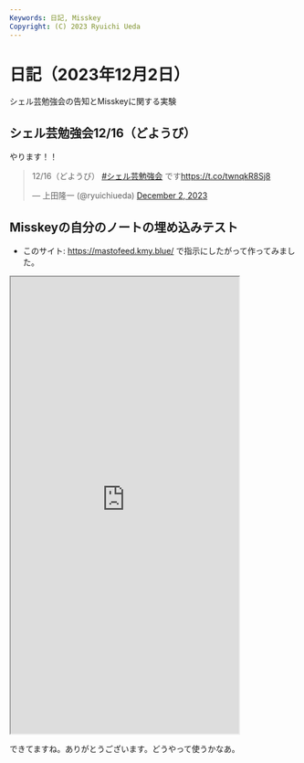 ```yaml
---
Keywords: 日記, Misskey
Copyright: (C) 2023 Ryuichi Ueda
---
```


# 日記（2023年12月2日）

シェル芸勉強会の告知とMisskeyに関する実験

## シェル芸勉強会12/16（どようび）

やります！！

<blockquote class="twitter-tweet"><p lang="ja" dir="ltr">12/16（どようび） <a href="https://twitter.com/hashtag/%E3%82%B7%E3%82%A7%E3%83%AB%E8%8A%B8%E5%8B%89%E5%BC%B7%E4%BC%9A?src=hash&amp;ref_src=twsrc%5Etfw">#シェル芸勉強会</a> です<a href="https://t.co/twnqkR8Sj8">https://t.co/twnqkR8Sj8</a></p>&mdash; 上田隆一 (@ryuichiueda) <a href="https://twitter.com/ryuichiueda/status/1730880012935651562?ref_src=twsrc%5Etfw">December 2, 2023</a></blockquote> <script async src="https://platform.twitter.com/widgets.js" charset="utf-8"></script>

## Misskeyの自分のノートの埋め込みテスト

* このサイト: https://mastofeed.kmy.blue/ で指示にしたがって作ってみました。

<iframe allowfullscreen sandbox="allow-top-navigation allow-scripts allow-popups allow-popups-to-escape-sandbox" width="400" height="800" src="https://mastofeed.kmy.blue/apiv2/feed?userurl=https%3A%2F%2Fmisskey.io%2Fusers%2F9bijtwpmxa&theme=dark&size=100&header=true&replies=false&boosts=false"></iframe>

できてますね。ありがとうございます。どうやって使うかなあ。
